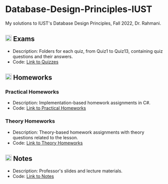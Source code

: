 # Database-Design-Principles-IUST
My solutions to IUST's Database Design Principles, Fall 2022, Dr. Rahmani.

## <img width="20" height="20" src="https://img.icons8.com/wired/64/41b883/test-passed.png" alt="test-passed"/> Exams
- Description: Folders for each quiz, from Quiz1 to Quiz13, containing quiz questions and their answers.
- Code: [Link to Quizzes](https://github.com/lelnazrezaeel/Database-Design-Principles-IUST/tree/main/Exams)

## <img width="20" height="20" src="https://img.icons8.com/ios/50/41b883/homework.png" alt="homework"/> Homeworks
### Practical Homeworks
- Description: Implementation-based homework assignments in C#.
- Code: [Link to Practical Homeworks](https://github.com/lelnazrezaeel/Database-Design-Principles-IUST/tree/main/Homeworks/Practical)
### Theory Homeworks
- Description: Theory-based homework assignments with theory questions related to the lesson.
- Code: [Link to Theory Homeworks](https://github.com/lelnazrezaeel/Database-Design-Principles-IUST/tree/main/Homeworks/Theory)

## <img width="20" height="20" src="https://img.icons8.com/external-smashingstocks-mixed-smashing-stocks/68/41b883/external-Notes-work-from-home-smashingstocks-mixed-smashing-stocks-2.png" alt="external-Notes-work-from-home-smashingstocks-mixed-smashing-stocks-2"/> Notes
- Description: Professor's slides and lecture materials.
- Code: [Link to Notes](https://github.com/lelnazrezaeel/Database-Design-Principles-IUST/tree/main/Notes)
